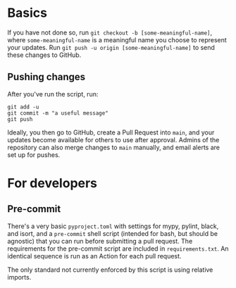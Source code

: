# Basics

If you have not done so, run `git checkout -b [some-meaningful-name]`, where `some-meaningful-name` is a meaningful name you choose to represent your updates.
Run `git push -u origin [some-meaningful-name]` to send these changes to GitHub.

## Pushing changes

After you've run the script, run:

```
git add -u
git commit -m "a useful message"
git push
```

Ideally, you then go to GitHub, create a Pull Request into `main`, and your updates become available for others to use after approval. Admins of the repository can also merge changes to `main` manually, and email alerts are set up for pushes.

# For developers

## Pre-commit

There's a very basic `pyproject.toml` with settings for mypy, pylint, black, and isort, and a `pre-commit` shell script (intended for bash, but should be agnostic) that you can run before submitting a pull request. The requirements for the pre-commit script are included in `requirements.txt`. An identical sequence is run as an Action for each pull request.

The only standard not currently enforced by this script is using relative imports.
